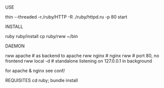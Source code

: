 USE

thin --threaded -r./ruby/HTTP -R ./ruby/httpd.ru -p 80 start

INSTALL

ruby ruby/install
cp ruby/rww ~/bin

DAEMON

  rww apache   # as backend to apache
  rww nginx    # nginx
  rww          # port 80, no frontend
  rww local -d # standalone listening on 127.0.0.1 in background

for apache & nginx see conf/

REQUISITES
cd ruby; bundle install
